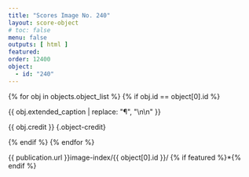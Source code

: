 ```yaml
---
title: "Scores Image No. 240"
layout: score-object
# toc: false
menu: false
outputs: [ html ]
featured: 
order: 12400
object:
  - id: "240"
---
```


{% for obj in objects.object_list %}
{% if obj.id == object[0].id %}

{{ obj.extended_caption | replace: "¶", "\n\n" }}

{{ obj.credit }} {.object-credit}

{% endif %}
{% endfor %}

<div class="object-credit object-url is-print-only">

{{ publication.url }}image-index/{{ object[0].id }}/ {% if featured %}*{% endif %}

</div>
